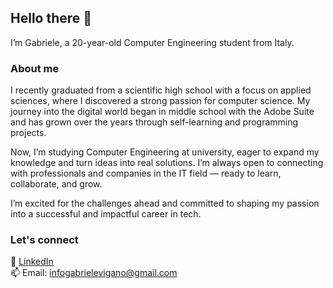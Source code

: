 ## Hello there 👋  
I’m Gabriele, a 20-year-old Computer Engineering student from Italy.

### About me  
I recently graduated from a scientific high school with a focus on applied sciences, where I discovered a strong passion for computer science. My journey into the digital world began in middle school with the Adobe Suite and has grown over the years through self-learning and programming projects.

Now, I’m studying Computer Engineering at university, eager to expand my knowledge and turn ideas into real solutions. I’m always open to connecting with professionals and companies in the IT field — ready to learn, collaborate, and grow.

I’m excited for the challenges ahead and committed to shaping my passion into a successful and impactful career in tech.

### Let's connect  
🔗 [LinkedIn](https://www.linkedin.com/in/viganogabriele)  
📫 Email: infogabrielevigano@gmail.com

